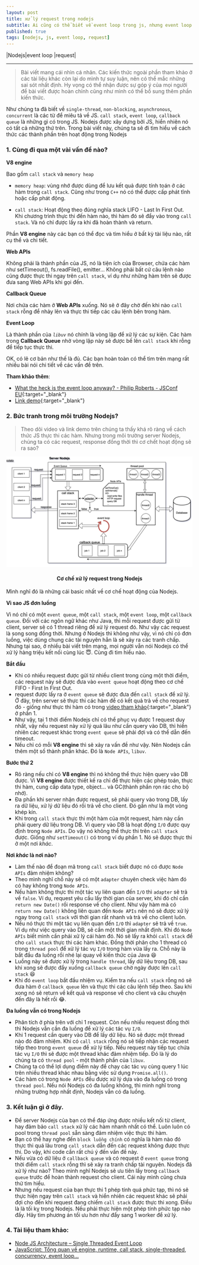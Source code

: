 ```yaml
---
layout: post
title: xử lý request trong nodejs
subtitle: Ai cũng có thể biết về event loop trong js, nhưng event loop trong server side nodejs là như nào!
published: true
tags: [nodejs, js, event loop, request]
---
```


|Nodejs|event loop |request|

----------

> Bài viết mang cái nhìn cá nhân. Các kiến thức ngoài phần tham khảo ở các tài liệu khác còn lại do mình tự suy luận, nên có thể mắc những sai sót nhất định. Hy vọng có thể nhận được sự góp ý của mọi người để bài viết được hoàn chỉnh cũng như mình có thể bổ sung thêm phần kiến thức.


Như chúng ta đã biết về `single-thread`, `non-blocking`, `asynchronous`, `concurrent` là các từ để miêu tả về JS. `call stack`, `event loop`, `callback queue` là những gì có trong JS. Nodejs được xây dựng bởi JS, hiển nhiên nó có tất cả những thứ trên. Trong bài viết này, chúng ta sẽ đi tìm hiểu về cách thức các thành phần trên hoạt động trong Nodejs

### 1. Cùng đi qua một vài vấn đề nào?


 **V8 engine**

Bao gồm `call stack` và `memory heap`
- `memory heap`: vùng nhớ được dùng để lưu kết quả được tính toán ở các hàm trong `call stack`. Cũng như trong `C++` nó có thể được cấp phát tĩnh hoặc cấp phát động.

- `call stack`: Hoạt động theo đúng nghĩa stack LIFO - Last In First Out. Khi chương trình thực thi đến hàm nào, thì hàm đó sẽ đẩy vào trong `call stack`. Và nó chỉ được lấy ra khi đã hoàn thành và return.

Phần **V8 engine** này các bạn có thể đọc và tìm hiểu ở bất kỳ tài liệu nào, rất cụ thể và chi tiết.

**Web APIs**

Không phải là thành phần của JS, nó là tiện ích của Browser, chứa các hàm như setTimeout(), fs.readFile(), emitter...
Không phải bất cứ câu lệnh nào cũng được thực thi ngay trên `call stack`, ví dụ như những hàm trên sẽ được đưa sang Web APIs khi gọi đến.

**Callback Queue** 

Nơi chứa các hàm ở **Web APIs** xuống. Nó sẽ ở đây chờ đến khi nào `call stack` rỗng để nhảy lên và thực thi tiếp các câu lệnh bên trong hàm.

**Event Loop** 

Là thành phần của *`libuv`* nó chính là vòng lặp để xử lý các sự kiện. Các hàm trong **Callback Queue** nhờ vòng lặp này sẽ được bế lên `call stack` khi rỗng để tiếp tục thực thi.


OK, có lẽ cơ bản như thế là đủ. Các bạn hoàn toàn có thể tìm trên mạng rất nhiều bài nói chi tiết về các vấn đề trên.

**Tham khảo thêm**:

* [What the heck is the event loop anyway? - Philip Roberts - JSConf EU](https://www.youtube.com/watch?v=8aGhZQkoFbQ){:target="_blank"}
* [Link demo](http://latentflip.com/loupe/?code=JC5vbignYnV0dG9uJywgJ2NsaWNrJywgZnVuY3Rpb24gb25DbGljaygpIHsKICAgIHNldFRpbWVvdXQoZnVuY3Rpb24gdGltZXIoKSB7CiAgICAgICAgY29uc29sZS5sb2coJ1lvdSBjbGlja2VkIHRoZSBidXR0b24hJyk7ICAgIAogICAgfSwgMjAwMCk7Cn0pOwoKY29uc29sZS5sb2coIkhpISIpOwoKc2V0VGltZW91dChmdW5jdGlvbiB0aW1lb3V0KCkgewogICAgY29uc29sZS5sb2coIkNsaWNrIHRoZSBidXR0b24hIik7Cn0sIDUwMDApOwoKY29uc29sZS5sb2coIldlbGNvbWUgdG8gbG91cGUuIik7!!!PGJ1dHRvbj5DbGljayBtZSE8L2J1dHRvbj4%3D){:target="_blank"}



### 2. Bức tranh trong môi trường Nodejs?

> Theo dõi video và link demo trên chúng ta thấy khá rõ ràng về cách thức JS thực thi các hàm. Nhưng trong môi trường server Nodejs, chúng ta có các request, response đồng thời thì cơ chết hoạt động sẽ ra sao?


![Cơ chế xử lý request trong Nodejs](/img/flow_event_loop_nodejs.jpg "Cơ chế xử lý request trong Nodejs")
<h4 style="text-align: center;">Cơ chế xử lý request trong Nodejs</h4>
Mình nghĩ đó là những cái basic nhất về cơ chế hoạt động của Nodejs.

**Vì sao JS đơn luồng**

Vì nó chỉ có một `event queue`, một `call stack`, một `event loop`, một `callback queue`. Đối với các ngôn ngữ khác như Java, thì mỗi request được gửi từ client, server sẽ có 1 thread riêng để xử lý request đó. Như vậy các request là song song đồng thời. Nhưng ở Nodejs thì không như vậy, vì nó chỉ có đơn luồng, việc dùng chung các tài nguyên hẳn là sẽ xảy ra các tranh chấp. Nhưng tại sao, ở nhiều bài viết trên mạng, mọi người vẫn nói Nodejs có thể xử lý hàng triệu kết nối cùng lúc &#128519;. Cùng đi tìm hiểu nào.



**Bắt đầu**

- Khi có nhiều request được gửi từ nhiều client trong cùng một thời điểm, các request này sẽ được đưa vào `event queue` hoạt động theo cơ chế FIFO - First In First Out.
- request được lấy ra ở `event queue` sẽ được đưa đến `call stack` để xử lý. Ở đây, trên server sẽ thực thi các hàm để có kết quả trả về cho request đó - giống như thực thi hàm có trong [video tham khảo](https://www.youtube.com/watch?v=8aGhZQkoFbQ){:target="_blank"} ở phần 1.
- Như vậy, tại 1 thời điểm Nodejs chỉ có thể phục vụ được 1 request duy nhất, vậy nếu request này xử lý quá lâu như cần query vào DB, thì hiển nhiên các request khác trong `event queue` sẽ phải đợi và có thể dẫn đến timeout.
- Nếu chỉ có mỗi  **V8 engine** thì sẽ xảy ra vấn đề như vậy. Nên Nodejs cần thêm một số thành phần khác. Đó là `Node APIs`, `libuv`.

**Bước thứ 2**

- Rõ ràng nếu chỉ có **V8 engine** thì nó không thể thực hiện query vào DB được. Vì **V8 engine** được thiết kế ra chỉ để thực hiện các phép toán, thực thi hàm, cung cấp data type, object... và GC(thành phần rọn rác cho bộ nhớ).
- Đa phần khi server nhận được request, sẽ phải query vào trong DB, lấy ra dữ liệu, xử lý dữ liệu đó rồi trả về cho client. Đó gần như là một vòng khép kín.
- Khi trong `call stack` thực thi một hàm của một request, hàm này cần phải query dữ liệu trong DB. Vì query vào DB là hoạt động `I/O` được quy định trong `Node APIs`. Do vậy nó không thể thực thi trên `call stack` được. Giống như `setTimeout()` có trong ví dụ phần 1. Nó sẽ được thực thi ở một nơi *khác*.

**Nơi *khác* là nơi nào?**

- Làm thế nào để đoạn mã trong `call stack` biết được nó có được `Node APIs` đảm nhiệm không?
- Theo mình nghĩ chỗ này sẽ có một `adapter` chuyên check việc hàm đó có hay không trong `Node APIs`. 
- Nếu hàm không thực thi một tác vụ liên quan đến `I/O` thì `adapter` sẽ trả về `false`. Ví dụ, request yêu cầu lấy thời gian của server, khi đó chỉ cần `return new Date()` rồi response về cho client. Như vậy hàm mà có `return new Date()` không liên quan đến `Node APIs` nên nó sẽ được xử lý ngay trong `call stack` với thời gian rất nhanh và trả về cho client luôn.
- Nếu nó thực thi một tác vụ liên quan đến `I/O` thì `adapter` sẽ trả về `true`. Ví dụ như việc query vào DB, sẽ cần một thời gian nhất định. Khi đó `Node APIs` biết mình cần phải xử lý cái hàm đó. Nó sẽ lấy ra khỏi `call stack` để cho `call stack` thực thi các hàm khác. Đồng thời phân cho 1 thread có trong `thread pool` để xử lý tác vụ `I/O` trong hàm vừa lấy ra. Chỗ này là bắt đầu đa luồng rồi nhé lại quay về kiến thức của Java &#128518;
- Luồng này sẽ được xử lý trong `handle thread`, lấy dữ liệu trong DB, sau khi xong sẽ được đẩy xuống `callback queue` chờ ngày được lên `call stack` &#128518;
- Khi đó `event loop` bắt đầu nhiệm vụ. Kiểm tra nếu `call stack` rỗng nó sẽ đưa hàm ở `callback queue` lên và thực thi các câu lệnh tiếp theo. Sau khi xong nó sẽ return về kết quả và response về cho client và câu chuyện đến đây là hết rồi &#128514;.

**Đa luồng vẫn có trong Nodejs**

- Phân tích ở phía trên với chỉ 1 request. Còn nếu nhiều request đồng thời thì Nodejs vẫn cần đa luồng để xử lý các tác vụ `I/O`.
- Khi 1 request cần query vào DB để lấy dữ liệu. Nó sẽ được một thread nào đó đảm nhiệm. Khi có `call stack` rỗng nó sẽ tiếp nhận các request tiếp theo trong `event queue` để xử lý tiếp. Nếu request này tiếp tục chứa tác vụ `I/O` thì sẽ được một thread khác đảm nhiệm tiếp. Đó là lý do chúng ta có `thread pool` - một thành phần của `libuv`.
- Chúng ta có thể lợi dụng điểm này để chạy các tác vụ cùng query 1 lúc trên nhiều thread khác nhau bằng việc sử dụng `Promise.all()`.
- Các hàm có trong `Node APIs` đều được xử lý dựa vào đa luồng có trong `thread pool`. Nếu nói Nodejs có đa luồng không, thì mình nghĩ trong những trường hợp nhất định, Nodejs vẫn có đa luồng.

### 3. Kết luận gì ở đây.

- Để server Nodejs của bạn có thể đáp ứng được nhiều kết nối từ client, hay đảm bảo `call stack` xử lý các hàm nhanh nhất có thể. Luôn luôn có pool trong `thread pool` sẵn sàng đảm nhiệm việc thực thi hàm.
- Bạn có thể hay nghe đến `block luồng chính` có nghĩa là hàm nào đó thực thi quá lâu trong `call stack` dẫn đến các request không được thực thi. Do vậy, khi code cần rất chú ý đến vấn đề này.
- Nếu vừa có dữ liệu ở `callback queue` và có request ở `event queue` trong thời điểm `call stack` rỗng thì sẽ xảy ra tranh chấp tài nguyên. Nodejs đã xử lý như nào? Theo mình nghĩ Nodejs sẽ ưu tiên lấy trong `callback queue` trước để hoàn thành request cho client. Cái này mình cũng chưa thử tìm hiểu.
- Nhưng nếu request của bạn thực thi 1 phép tính quá phức tạp, thì nó sẽ thực hiện ngay trên `call stack` và hiển nhiên các request khác sẽ phải đợi cho đến khi request đang chiếm `call stack` được thực thi xong. Điều là là tối kỵ trong Nodejs. Nếu phải thực hiện một phép tính phức tạp nào đấy. Hãy tìm phương án tối ưu hơn như đẩy sang 1 worker để xử lý.

### 4. Tài liệu tham khảo:

* [Node JS Architecture – Single Threaded Event Loop](https://www.journaldev.com/7462/node-js-architecture-single-threaded-event-loop)
* [JavaScript: Tổng quan về engine, runtime, call stack, single-threaded, concurrency, event loop...](https://blogchanhday.com/p/javascript-tong-quan-ve-engine-runtime-call-stack-va-event-loop/)
